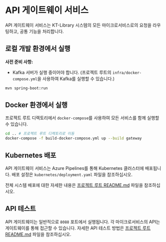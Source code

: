 # API 게이트웨이 서비스

API 게이트웨이 서비스는 KT-Library 시스템의 모든 마이크로서비스로의 요청을 라우팅하고, 공통 기능을 처리합니다.

## 로컬 개발 환경에서 실행

**사전 준비 사항:**
*   Kafka 서버가 실행 중이어야 합니다. (프로젝트 루트의 `infra/docker-compose.yml`을 사용하여 Kafka를 실행할 수 있습니다.)

```bash
mvn spring-boot:run
```

## Docker 환경에서 실행

프로젝트 루트 디렉토리에서 `docker-compose`를 사용하여 모든 서비스를 함께 실행할 수 있습니다.

```bash
cd .. # 프로젝트 루트 디렉토리로 이동
docker-compose -f build-docker-compose.yml up --build gateway
```

## Kubernetes 배포

API 게이트웨이 서비스는 Azure Pipelines를 통해 Kubernetes 클러스터에 배포됩니다. 배포 설정은 `kubernetes/deployment.yaml` 파일을 참조하십시오.

전체 시스템 배포에 대한 자세한 내용은 [프로젝트 루트 README.md](../README.md) 파일을 참조하십시오.

## API 테스트

API 게이트웨이는 일반적으로 `8088` 포트에서 실행됩니다. 각 마이크로서비스의 API는 게이트웨이를 통해 접근할 수 있습니다. 자세한 API 테스트 방법은 [프로젝트 루트 README.md](../README.md) 파일을 참조하십시오.